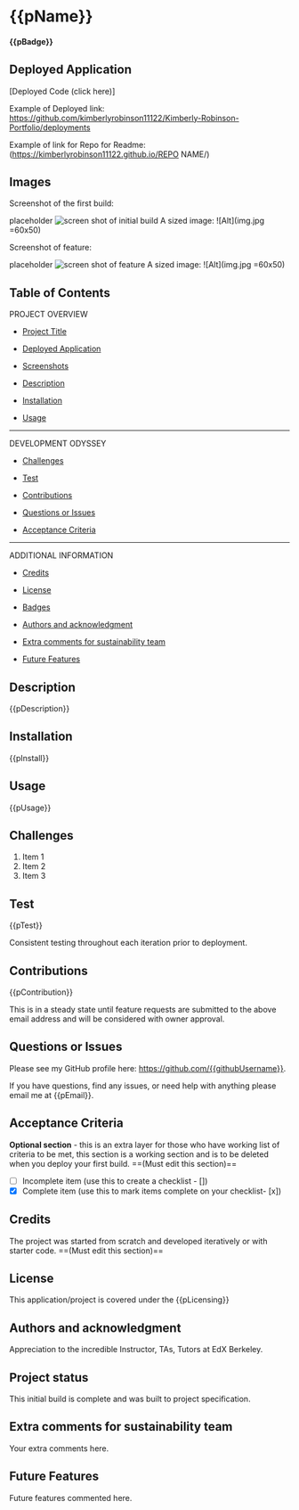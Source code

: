 # {{pName}}

#### {{pBadge}} 

## Deployed Application
[Deployed Code (click here)]

Example of Deployed link: https://github.com/kimberlyrobinson11122/Kimberly-Robinson-Portfolio/deployments

Example of link for Repo for Readme: (https://kimberlyrobinson11122.github.io/REPO NAME/)

## Images

Screenshot of the first build:

placeholder ![screen shot of initial build](./assets/)
A sized image: ![Alt](img.jpg =60x50)

Screenshot of feature:

placeholder ![screen shot of feature](./assets/)
A sized image: ![Alt](img.jpg =60x50)

## Table of Contents

PROJECT OVERVIEW

- [Project Title](#project-title-top)

- [Deployed Application](#deployed-application)

- [Screenshots](#images)

- [Description](#description)

- [Installation](#installation)

- [Usage](#usage)

---------------------

DEVELOPMENT ODYSSEY

- [Challenges](#challenges)

- [Test](#credits)

- [Contributions](#contributions)

- [Questions or Issues](#questions-issues)

- [Acceptance Criteria](#acceptance-criteria)

---------------------

ADDITIONAL INFORMATION

- [Credits](#credits)

- [License](#license)

- [Badges](#badges)

- [Authors and acknowledgment](#authors-and-acknowledgment)

- [Extra comments for sustainability team](#extra-comments-for-sustainability-team)

- [Future Features](#future-features)


## Description
{{pDescription}}


## Installation
{{pInstall}}


## Usage
{{pUsage}}


## Challenges

1. Item 1
2. Item 2
3. Item 3

## Test
{{pTest}}

Consistent testing throughout each iteration prior to deployment. 

## Contributions
{{pContribution}}

This is in a steady state until feature requests are submitted to the above email address and will be considered with owner approval.

## Questions or Issues
Please see my GitHub profile here: https://github.com/{{githubUsername}}. 

If you have questions, find any issues, or need help with anything please email me at {{pEmail}}.


## Acceptance Criteria
**Optional section** - this is an extra layer for those who have working list of criteria to be met, this section is a working section and is to be deleted when you deploy your first build. ==(Must edit this section)==

- [ ] Incomplete item  (use this to create a checklist - [])
- [x] Complete item (use this to mark items complete on your checklist- [x])

## Credits
The project was started from scratch and developed iteratively or with starter code. ==(Must edit this section)==

## License
This application/project is covered under the {{pLicensing}}

## Authors and acknowledgment
Appreciation to the incredible Instructor, TAs, Tutors at EdX Berkeley.

## Project status
This initial build is complete and was built to project specification.

## Extra comments for sustainability team
Your extra comments here.

## Future Features
Future features commented here.